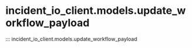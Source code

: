 # incident_io_client.models.update_workflow_payload

::: incident_io_client.models.update_workflow_payload
